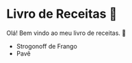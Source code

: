 # Livro de Receitas :book:

Olá! Bem vindo ao meu livro de receitas. :wave:

- Strogonoff de Frango
- Pavê
